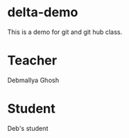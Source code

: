 # delta-demo
This  is a demo for git and git hub class.
# Teacher
Debmallya Ghosh
# Student
Deb's student
